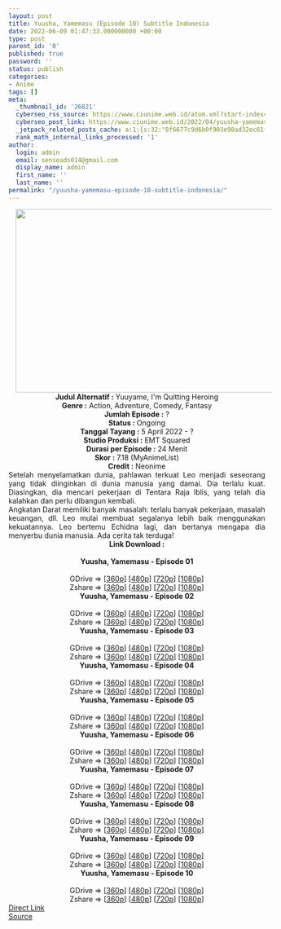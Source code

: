 ```yaml
---
layout: post
title: Yuusha, Yamemasu (Episode 10) Subtitle Indonesia
date: 2022-06-09 01:47:33.000000000 +00:00
type: post
parent_id: '0'
published: true
password: ''
status: publish
categories:
- Anime
tags: []
meta:
  _thumbnail_id: '26821'
  cyberseo_rss_source: https://www.ciunime.web.id/atom.xml?start-index=1
  cyberseo_post_link: https://www.ciunime.web.id/2022/04/yuusha-yamemasu-subtitle-indonesia.html
  _jetpack_related_posts_cache: a:1:{s:32:"8f6677c9d6b0f903e98ad32ec61f8deb";a:2:{s:7:"expires";i:1657112750;s:7:"payload";a:3:{i:0;a:1:{s:2:"id";i:27017;}i:1;a:1:{s:2:"id";i:26733;}i:2;a:1:{s:2:"id";i:25825;}}}}
  rank_math_internal_links_processed: '1'
author:
  login: admin
  email: senseads014@gmail.com
  display_name: admin
  first_name: ''
  last_name: ''
permalink: "/yuusha-yamemasu-episode-10-subtitle-indonesia/"
---
```

<div class="separator" style="clear: both; text-align: center;"><a href="https://blogger.googleusercontent.com/img/b/R29vZ2xl/AVvXsEjRcGlyE3GDgy2hKi6oKXlu-oRks_VKCWOMNwNB1B90zPlOFfCuzYcLpoT19arNwie4ypdCNkct-hNGGnUlUVl3Q0j-ARxEQZ3eErGkdJ-YyPE3Up2BvlNg_KgJpDXVOkH6QK00CK9U2C-DMQBKro5n5OfkQgtguh0Sw6sn7qKx2RR_oYj7B5a_qIqH/s1280/Yuusha,%20Yamemasu.jpg" style="margin-left: 1em; margin-right: 1em;"><img border="0" data-original-height="720" data-original-width="1280" height="360" src="{{ site.baseurl }}/assets/2022/06/Yuusha,%20Yamemasu.jpg" width="640" /></a></div>
<div class="separator" style="clear: both; text-align: center;"></div>
<div style="text-align: center;"><b>Judul</b><b><b> Alternatif</b> :</b> Yuuyame,&nbsp;I'm Quitting Heroing</div>
<div style="text-align: center;"><b><b>Genre :</b></b> Action, Adventure, Comedy, Fantasy</div>
<div style="text-align: center;"><b>Jumlah Episode :</b> ?<br /><b>Status :&nbsp;</b>Ongoing<br /><b>Tanggal Tayang :</b> 5 April&nbsp;2022 - ?<br /><b>Studio Produksi :</b>&nbsp;EMT Squared<br /><b>Durasi per Episode :</b> 24 Menit</div>
<div style="text-align: center;"><b>Skor :</b> 7.18 (MyAnimeList)</div>
<div style="text-align: center;"><b>Credit :</b>&nbsp;Neonime</div>
<div style="text-align: center;"></div>
<div style="text-align: justify;">
<div>Setelah menyelamatkan dunia, pahlawan terkuat Leo menjadi seseorang yang tidak diinginkan di dunia manusia yang damai. Dia terlalu kuat. Diasingkan, dia mencari pekerjaan di Tentara Raja Iblis, yang telah dia kalahkan dan perlu dibangun kembali.</div>
<div></div>
<div>Angkatan Darat memiliki banyak masalah: terlalu banyak pekerjaan, masalah keuangan, dll. Leo mulai membuat segalanya lebih baik menggunakan kekuatannya. Leo bertemu Echidna lagi, dan bertanya mengapa dia menyerbu dunia manusia. Ada cerita tak terduga!</div>
</div>
<div style="text-align: justify;"></div>
<div style="text-align: justify;"></div>
<div style="text-align: center;">
<div style="text-align: center;">
<div style="text-align: left;">
<div style="text-align: center;"><b>Link Download :</b></div>
<div style="text-align: center;"><b><br /></b></div>
<div style="text-align: center;"><span style="text-align: left;"><b>Yuusha, Yamemasu&nbsp;</b></span><b>- Episode 01</b></div>
<div style="text-align: center;"><b><br /></b></div>
<div style="text-align: center;">GDrive =&gt; [<a href="https://www.mp4upload.com/uogcw0vyw25i" target="_blank" rel="noopener">360p</a>] [<a href="https://acefile.co/f/71916061/neonime_pensiunan-pahlawan-01-480p-zip" target="_blank" rel="noopener">480p</a>] [<a href="https://acefile.co/f/71916304/neonime_pensiunan-pahlawan-01-720p-zip" target="_blank" rel="noopener">720p</a>] [<a href="https://acefile.co/f/71916688/neonime_pensiunan-pahlawan-01-1080p-zip" target="_blank" rel="noopener">1080p</a>]</div>
<div style="text-align: center;">Zshare =&gt; [<a href="https://www107.zippyshare.com/v/ei5fC9wT/file.html" target="_blank" rel="noopener">360p</a>] [<a href="https://www61.zippyshare.com/v/WGcI3t0z/file.html" target="_blank" rel="noopener">480p</a>] [<a href="https://www59.zippyshare.com/v/7liRpc6B/file.html" target="_blank" rel="noopener">720p</a>] [<a href="https://www26.zippyshare.com/v/UFmhf0cb/file.html" target="_blank" rel="noopener">1080p</a>]</div>
<div style="text-align: center;"></div>
<div style="text-align: center;">
<div><span style="text-align: left;"><b>Yuusha, Yamemasu&nbsp;</b></span><b>- Episode 02</b></div>
<div><b><br /></b></div>
<div>GDrive =&gt; [<a href="https://acefile.co/f/72469017/yuya-02-360p-samehadaku-care-mp4" target="_blank" rel="noopener">360p</a>] [<a href="https://acefile.co/f/72469021/yuya-02-480p-samehadaku-care-mp4" target="_blank" rel="noopener">480p</a>] [<a href="https://acefile.co/f/72469149/yuya-02-mp4hd-samehadaku-care-mp4" target="_blank" rel="noopener">720p</a>] [<a href="https://acefile.co/f/72469616/yuya-02-fullhd-samehadaku-care-mp4" target="_blank" rel="noopener">1080p</a>]</div>
<div>Zshare =&gt; [<a href="https://www113.zippyshare.com/v/M262sdAd/file.html" target="_blank" rel="noopener">360p</a>] [<a href="https://www113.zippyshare.com/v/mOoHPLo8/file.html" target="_blank" rel="noopener">480p</a>] [<a href="https://www6.zippyshare.com/v/1OayeIef/file.html" target="_blank" rel="noopener">720p</a>] [<a href="https://www110.zippyshare.com/v/4epML95d/file.html" target="_blank" rel="noopener">1080p</a>]</div>
<div></div>
<div>
<div><span style="text-align: left;"><b>Yuusha, Yamemasu&nbsp;</b></span><b>- Episode 03</b></div>
<div><b><br /></b></div>
<div>GDrive =&gt; [<a href="https://acefile.co/f/73016189/yuya-03-360p-samehadaku-care-mp4" target="_blank" rel="noopener">360p</a>] [<a href="https://acefile.co/f/73016194/yuya-03-480p-samehadaku-care-mp4" target="_blank" rel="noopener">480p</a>] [<a href="https://acefile.co/f/73016295/yuya-03-mp4hd-samehadaku-care-mp4" target="_blank" rel="noopener">720p</a>] [<a href="https://acefile.co/f/73016425/yuya-03-fullhd-samehadaku-care-mp4" target="_blank" rel="noopener">1080p</a>]</div>
<div>Zshare =&gt; [<a href="https://www118.zippyshare.com/v/6ArDh0i7/file.html" target="_blank" rel="noopener">360p</a>] [<a href="https://www118.zippyshare.com/v/QFrxk0Qi/file.html" target="_blank" rel="noopener">480p</a>] [<a href="https://www56.zippyshare.com/v/XOqz9iSa/file.html" target="_blank" rel="noopener">720p</a>] [<a href="https://www99.zippyshare.com/v/smfYKr3p/file.html" target="_blank" rel="noopener">1080p</a>]</div>
</div>
<div></div>
<div>
<div><span style="text-align: left;"><b>Yuusha, Yamemasu&nbsp;</b></span><b>- Episode 04</b></div>
<div><b><br /></b></div>
<div>GDrive =&gt; [<a href="https://acefile.co/f/73555859/yuya-04-360p-samehadaku-care-mp4" target="_blank" rel="noopener">360p</a>] [<a href="https://acefile.co/f/73555864/yuya-04-480p-samehadaku-care-mp4" target="_blank" rel="noopener">480p</a>] [<a href="https://acefile.co/f/73556272/yuya-04-mp4hd-samehadaku-care-mp4" target="_blank" rel="noopener">720p</a>] [<a href="https://acefile.co/f/73556599/yuya-04-fullhd-samehadaku-care-mp4" target="_blank" rel="noopener">1080p</a>]</div>
<div>Zshare =&gt; [<a href="https://www79.zippyshare.com/v/4A6ybCEl/file.html" target="_blank" rel="noopener">360p</a>] [<a href="https://www79.zippyshare.com/v/U4ETFxZt/file.html" target="_blank" rel="noopener">480p</a>] [<a href="https://www71.zippyshare.com/v/JO3AsJar/file.html" target="_blank" rel="noopener">720p</a>] [<a href="https://www90.zippyshare.com/v/01RQaIfW/file.html" target="_blank" rel="noopener">1080p</a>]</div>
</div>
<div></div>
<div>
<div><span style="text-align: left;"><b>Yuusha, Yamemasu&nbsp;</b></span><b>- Episode 05</b></div>
<div><b><br /></b></div>
<div>GDrive =&gt; [<a href="https://acefile.co/f/74021243/yuya-05-360p-samehadaku-care-mp4" target="_blank" rel="noopener">360p</a>] [<a href="https://acefile.co/f/74021250/yuya-05-480p-samehadaku-care-mp4" target="_blank" rel="noopener">480p</a>] [<a href="https://acefile.co/f/74021540/yuya-05-mp4hd-samehadaku-care-mp4" target="_blank" rel="noopener">720p</a>] [<a href="https://acefile.co/f/74021875/yuya-05-fullhd-samehadaku-care-mp4" target="_blank" rel="noopener">1080p</a>]</div>
<div>Zshare =&gt; [<a href="https://www5.zippyshare.com/v/5Uck72Qs/file.html" target="_blank" rel="noopener">360p</a>] [<a href="https://www5.zippyshare.com/v/j9ai8q8d/file.html" target="_blank" rel="noopener">480p</a>] [<a href="https://www49.zippyshare.com/v/STb6BXKz/file.html" target="_blank" rel="noopener">720p</a>] [<a href="https://www41.zippyshare.com/v/9OhgYfPu/file.html" target="_blank" rel="noopener">1080p</a>]</div>
</div>
<div></div>
<div>
<div><span style="text-align: left;"><b>Yuusha, Yamemasu&nbsp;</b></span><b>- Episode 06</b></div>
<div><b><br /></b></div>
<div>GDrive =&gt; [<a href="https://acefile.co/f/74532017/yuya-06-360p-samehadaku-care-mp4" target="_blank" rel="noopener">360p</a>] [<a href="https://acefile.co/f/74532023/yuya-06-480p-samehadaku-care-mp4" target="_blank" rel="noopener">480p</a>] [<a href="https://acefile.co/f/74532153/yuya-06-mp4hd-samehadaku-care-mp4" target="_blank" rel="noopener">720p</a>] [<a href="https://acefile.co/f/74532495/yuya-06-fullhd-samehadaku-care-mp4" target="_blank" rel="noopener">1080p</a>]</div>
<div>Zshare =&gt; [<a href="https://www79.zippyshare.com/v/VZzKe1lL/file.html" target="_blank" rel="noopener">360p</a>] [<a href="https://www79.zippyshare.com/v/BVzzlKIV/file.html" target="_blank" rel="noopener">480p</a>] [<a href="https://www7.zippyshare.com/v/1kjWaNDD/file.html" target="_blank" rel="noopener">720p</a>] [<a href="https://www56.zippyshare.com/v/htpZfD5x/file.html" target="_blank" rel="noopener">1080p</a>]</div>
</div>
<div></div>
<div>
<div><span style="text-align: left;"><b>Yuusha, Yamemasu&nbsp;</b></span><b>- Episode 07</b></div>
<div><b><br /></b></div>
<div>GDrive =&gt; [<a href="https://acefile.co/f/75029955/yuya-07-360p-samehadaku-care-mp4" target="_blank" rel="noopener">360p</a>] [<a href="https://acefile.co/f/75029963/yuya-07-480p-samehadaku-care-mp4" target="_blank" rel="noopener">480p</a>] [<a href="https://acefile.co/f/75030178/yuya-07-mp4hd-samehadaku-care-mp4" target="_blank" rel="noopener">720p</a>] [<a href="https://acefile.co/f/75031291/yuya-07-fullhd-samehadaku-care-mp4" target="_blank" rel="noopener">1080p</a>]</div>
<div>Zshare =&gt; [<a href="https://www88.zippyshare.com/v/YfGkCM7t/file.html" target="_blank" rel="noopener">360p</a>] [<a href="https://www88.zippyshare.com/v/7N0I62pg/file.html" target="_blank" rel="noopener">480p</a>] [<a href="https://www8.zippyshare.com/v/Ry3EZcQQ/file.html" target="_blank" rel="noopener">720p</a>] [<a href="https://www66.zippyshare.com/v/6IRhK3K8/file.html" target="_blank" rel="noopener">1080p</a>]</div>
</div>
<div></div>
<div>
<div><span style="text-align: left;"><b>Yuusha, Yamemasu&nbsp;</b></span><b>- Episode 08</b></div>
<div><b><br /></b></div>
<div>GDrive =&gt; [<a href="https://acefile.co/f/75501964/yuya-08-360p-samehadaku-care-mp4" target="_blank" rel="noopener">360p</a>] [<a href="https://acefile.co/f/75501969/yuya-08-480p-samehadaku-care-mp4" target="_blank" rel="noopener">480p</a>] [<a href="https://acefile.co/f/75502334/yuya-08-mp4hd-samehadaku-care-mp4" target="_blank" rel="noopener">720p</a>] [<a href="https://acefile.co/f/75502554/yuya-08-fullhd-samehadaku-care-mp4" target="_blank" rel="noopener">1080p</a>]</div>
<div>Zshare =&gt; [<a href="https://www75.zippyshare.com/v/sEV4RYlr/file.html" target="_blank" rel="noopener">360p</a>] [<a href="https://www75.zippyshare.com/v/kx0SsMQ1/file.html" target="_blank" rel="noopener">480p</a>] [<a href="https://www101.zippyshare.com/v/1rdNvFKP/file.html" target="_blank" rel="noopener">720p</a>] [<a href="https://www106.zippyshare.com/v/qF1cTVC5/file.html" target="_blank" rel="noopener">1080p</a>]</div>
</div>
<div></div>
<div>
<div><span style="text-align: left;"><b>Yuusha, Yamemasu&nbsp;</b></span><b>- Episode 09</b></div>
<div><b><br /></b></div>
<div>GDrive =&gt; [<a href="https://acefile.co/f/76026875/yuya-09-360p-samehadaku-care-mp4" target="_blank" rel="noopener">360p</a>] [<a href="https://acefile.co/f/76026878/yuya-09-480p-samehadaku-care-mp4" target="_blank" rel="noopener">480p</a>] [<a href="https://acefile.co/f/76027230/yuya-09-mp4hd-samehadaku-care-mp4" target="_blank" rel="noopener">720p</a>] [<a href="https://acefile.co/f/76028044/yuya-09-fullhd-samehadaku-care-mp4" target="_blank" rel="noopener">1080p</a>]</div>
<div>Zshare =&gt; [<a href="https://www90.zippyshare.com/v/idfmwKAk/file.html" target="_blank" rel="noopener">360p</a>] [<a href="https://www90.zippyshare.com/v/CA36KiQ6/file.html" target="_blank" rel="noopener">480p</a>] [<a href="https://www37.zippyshare.com/v/y5SfHlzU/file.html" target="_blank" rel="noopener">720p</a>] [<a href="https://www20.zippyshare.com/v/FoKJuQ48/file.html" target="_blank" rel="noopener">1080p</a>]</div>
</div>
<div></div>
<div>
<div><span style="text-align: left;"><b>Yuusha, Yamemasu&nbsp;</b></span><b>- Episode 10</b></div>
<div><b><br /></b></div>
<div>GDrive =&gt; [<a href="https://acefile.co/f/76533872/yuya-10-360p-samehadaku-care-mp4" target="_blank" rel="noopener">360p</a>] [<a href="https://acefile.co/f/76533876/yuya-10-480p-samehadaku-care-mp4" target="_blank" rel="noopener">480p</a>] [<a href="https://acefile.co/f/76534154/yuya-10-mp4hd-samehadaku-care-mp4" target="_blank" rel="noopener">720p</a>] [<a href="https://acefile.co/f/76535645/yuya-10-fullhd-samehadaku-care-mp4" target="_blank" rel="noopener">1080p</a>]</div>
<div>Zshare =&gt; [<a href="https://www93.zippyshare.com/v/LCLQpmj7/file.html" target="_blank" rel="noopener">360p</a>] [<a href="https://www93.zippyshare.com/v/Cu9v0o34/file.html" target="_blank" rel="noopener">480p</a>] [<a href="https://www107.zippyshare.com/v/LTuzECMo/file.html" target="_blank" rel="noopener">720p</a>] [<a href="https://www29.zippyshare.com/v/p6kMlNq4/file.html" target="_blank" rel="noopener">1080p</a>]</div>
</div>
</div>
</div>
</div>
</div>
<link rel="stylesheet" href="https://cdnjs.cloudflare.com/ajax/libs/font-awesome/4.7.0/css/font-awesome.min.css" />
<div class="divbtn"> <a href="https://handymansurrender.com/fihup8buzv?key=94550f7ce39444073321dde3b8782f97" class="btn"><i class="fa fa-download"></i> Direct Link</a> <br /><a href="https://www.ciunime.web.id/2022/04/yuusha-yamemasu-subtitle-indonesia.html">Source</a> </div>
